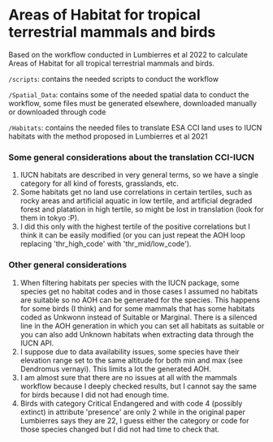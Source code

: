 # Areas of Habitat for tropical terrestrial mammals and birds

Based on the workflow conducted in Lumbierres et al 2022 to calculate Areas of Habitat for all tropical terrestrial mammals and birds.

`/scripts`: contains the needed scripts to conduct the workflow

`/Spatial_Data`: contains some of the needed spatial data to conduct the workflow, some files must be generated elsewhere, downloaded manually or downloaded through code

`/Habitats`: contains the needed files to translate ESA CCI land uses to IUCN habitats with the method proposed in Lumbierres et al 2021

### Some general considerations about the translation CCI-IUCN

1. IUCN habitats are described in very general terms, so we have a single category for all kind of forests, grasslands, etc.
2. Some habitats get no land use correlations in certain tertiles, such as rocky areas and artificial aquatic in low tertile, and artificial degraded forest and platation in high tertile, so might be lost in translation (look for them in tokyo :P).
3. I did this only with the highest tertile of the positive correlations but I think it can be easily modified (or you can just repeat the AOH loop replacing 'thr_high_code' with 'thr_mid/low_code').

### Other general considerations

1. When filtering habitats per species with the IUCN package, some species get no habitat codes and in those cases I assumed no habitats are suitable so no AOH can be generated for the species. This happens for some birds (I think) and for some mammals that has some habitats coded as Unkwonn instead of Suitable or Marginal. There is a silenced line in the AOH generation in which you can set all habitats as suitable or you can also add Unknown habitats when extracting data through the IUCN API.
2. I suppose due to data availability issues, some species have their elevation range set to the same altitude for both min and max (see Dendromus vernayi). This limits a lot the generated AOH.
3. I am almost sure that there are no issues at all with the mammals workflow because I deeply checked results, but I cannot say the same for birds because I did not had enough time.
4. Birds with category Critical Endangered and with code 4 (possibly extinct) in attribute 'presence' are only 2 while in the original paper Lumbierres says they are 22, I guess either the category or code for those species changed but I did not had time to check that. 
